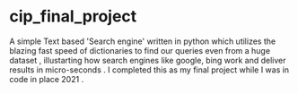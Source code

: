 # cip_final_project
A simple Text based 'Search engine' written in python which utilizes the blazing fast speed of dictionaries to find our queries even from a huge dataset , illustarting how search engines like google, bing work and deliver results in micro-seconds . I completed this as my final project while I was in code in place 2021 .
